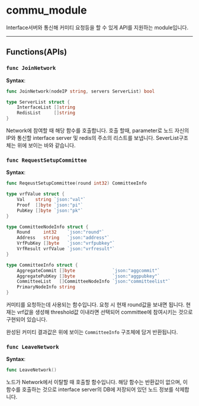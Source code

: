 # commu_module

Interface서버와 통신해 커미티 요청등을 할 수 있게 API를 지원하는 module입니다.

---

## Functions(APIs)

### `func JoinNetwork`

**Syntax**:

```go
func JoinNetwork(nodeIP string, servers ServerList) bool
```

```go
type ServerList struct {
	InterfaceList []string
	RedisList     []string
}
```

Network에 참여할 때 해당 함수를 호출합니다. 호출 할때, parameter로 노드 자신의 IP와 통신할 interface server 및 redis의 주소의 리스트를 보냅니다. SeverList구조체는 위에 보이는 바와 같습니다.

### `func RequestSetupCommittee`

**Syntax**:

```go
func ReqeustSetupCommittee(round int32) CommitteeInfo
```

```go
type vrfValue struct {
	Val    string `json:"val"`
	Proof  []byte `json:"pi"`
	PubKey []byte `json:"pk"`
}

type CommitteeNodeInfo struct {
	Round     int32    `json:"round"`
	Address   string   `json:"address"`
	VrfPubKey []byte   `json:"vrfpubkey"`
	VrfResult vrfValue `json:"vrfresult"`
}

type CommitteeInfo struct {
	AggregateCommit []byte              `json:"aggcommit"`
	AggregatePubKey []byte              `json:"aggpubkey"`
	CommitteeList   []CommitteeNodeInfo `json:"committeelist"`
	PrimaryNodeInfo string
}
```

커미티를 요청하는데 사용되는 함수입니다. 요청 시 현재 round값을 보내면 됩니다. 현재는 vrf값을 생성해 threshold값 이내라면 선택되어 committee에 참여시키는 것으로 구현되어 있습니다.

완성된 커미티 결과값은 위에 보이는 `CommitteeInfo` 구조체에 담겨 반환됩니다.

### `func LeaveNetwork`

**Syntax**:

```go
func LeaveNetwork()
```

노드가 Network에서 이탈할 때 호출할 함수입니다. 해당 함수는 반환값이 없으며, 이 함수를 호출하는 것으로 interface server의 DB에 저장되어 있던 노드 정보를 삭제합니다.